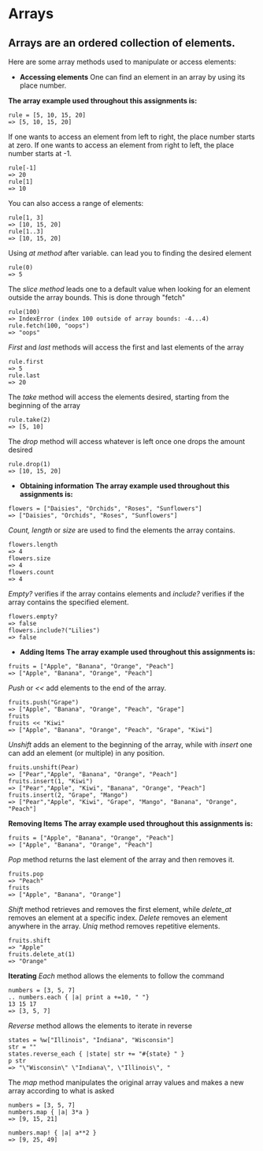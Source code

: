 Arrays
======

Arrays are an ordered collection of elements.
---------------------------------------------

Here are some array methods used to manipulate or access elements:

- **Accessing elements** One can find an element in an array by using its place number.

**The array example used throughout this assignments is:**
```
rule = [5, 10, 15, 20]
=> [5, 10, 15, 20]
```

If one wants to access an element from left to right, the place number starts at zero.
If one wants to access an element from right to left, the place number starts at -1.

```
rule[-1]
=> 20
rule[1]
=> 10
```

You can also access a range of elements:

```
rule[1, 3]
=> [10, 15, 20]
rule[1..3]
=> [10, 15, 20]
```
Using *at method* after variable. can lead you to finding the desired element
```
rule(0)
=> 5
```
The *slice method* leads one to a default value when looking for an element outside the array bounds. This is done through "fetch"
```
rule(100)
=> IndexError (index 100 outside of array bounds: -4...4)
rule.fetch(100, "oops")
=> "oops"
```
*First* and *last* methods will access the first and last elements of the array
```
rule.first
=> 5
rule.last
=> 20
```
The *take* method will access the elements desired, starting from the beginning of the array
```
rule.take(2)
=> [5, 10]
```
The *drop* method will access whatever is left once one drops the amount desired
```
rule.drop(1)
=> [10, 15, 20]
```

- **Obtaining information**
**The array example used throughout this assignments is:**
```
flowers = ["Daisies", "Orchids", "Roses", "Sunflowers"]
=> ["Daisies", "Orchids", "Roses", "Sunflowers"]
```

*Count, length* or *size* are used to find the elements the array contains.

```
flowers.length
=> 4
flowers.size
=> 4
flowers.count
=> 4
```

*Empty?* verifies if the array contains elements and *include?* verifies if the array contains the specified element.

```
flowers.empty?
=> false
flowers.include?("Lilies")
=> false
```

- **Adding Items**
**The array example used throughout this assignments is:**

```
fruits = ["Apple", "Banana", "Orange", "Peach"]
=> ["Apple", "Banana", "Orange", "Peach"]
```

*Push* or *<<* add elements to the end of the array.

```
fruits.push("Grape")
=> ["Apple", "Banana", "Orange", "Peach", "Grape"]
fruits
fruits << "Kiwi"
=> ["Apple", "Banana", "Orange", "Peach", "Grape", "Kiwi"]
```

*Unshift* adds an element to the beginning of the array, while with *insert* one can add an element (or multiple) in any position.

```
fruits.unshift(Pear)
=> ["Pear","Apple", "Banana", "Orange", "Peach"]
fruits.insert(1, "Kiwi")
=> ["Pear","Apple", "Kiwi", "Banana", "Orange", "Peach"]
fruits.insert(2, "Grape", "Mango")
=> ["Pear","Apple", "Kiwi", "Grape", "Mango", "Banana", "Orange", "Peach"]
```

**Removing Items**
**The array example used throughout this assignments is:**
```
fruits = ["Apple", "Banana", "Orange", "Peach"]
=> ["Apple", "Banana", "Orange", "Peach"]
```

*Pop* method returns the last element of the array and then removes it.

```
fruits.pop
=> "Peach"
fruits
=> ["Apple", "Banana", "Orange"]
```

*Shift* method retrieves and removes the first element, while *delete_at* removes an element at a specific index. *Delete* removes an element anywhere in the array. *Uniq* method removes repetitive elements.

```
fruits.shift
=> "Apple"
fruits.delete_at(1)
=> "Orange"
```
**Iterating**
*Each* method allows the elements to follow the command

```
numbers = [3, 5, 7]
.. numbers.each { |a| print a +=10, " "}
13 15 17
=> [3, 5, 7]
```

*Reverse* method allows the elements to iterate in reverse

```
states = %w["Illinois", "Indiana", "Wisconsin"]
str = ""
states.reverse_each { |state| str += "#{state} " }
p str
=> "\"Wisconsin\" \"Indiana\", \"Illinois\", "
```

The *map* method manipulates the original array values and makes a new array according to what is asked

```
numbers = [3, 5, 7]
numbers.map { |a| 3*a }
=> [9, 15, 21]

numbers.map! { |a| a**2 }
=> [9, 25, 49]
```
